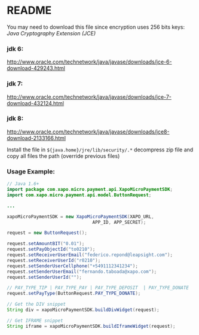 # README #


You may need to download this file since encryption uses 256 bits keys:
*Java Cryptography Extension (JCE)*


### jdk 6:
http://www.oracle.com/technetwork/java/javase/downloads/jce-6-download-429243.html

### jdk 7:
http://www.oracle.com/technetwork/java/javase/downloads/jce-7-download-432124.html

### jdk 8:
 http://www.oracle.com/technetwork/java/javase/downloads/jce8-download-2133166.html

Install the file in `${java.home}/jre/lib/security/.*`
decompress zip file and copy all files the path (override previous files)

### Usage Example:
```Java
// Java 1.6+
import package com.xapo.micro.payment.api.XapoMicroPaymentSDK;
import com.xapo.micro.payment.api.model.ButtonRequest;

...

xapoMicroPaymentSDK = new XapoMicroPaymentSDK(XAPO_URL,
                                APP_ID, APP_SECRET);

request = new ButtonRequest();

request.setAmountBIT("0.01");
request.setPayObjectId("to0210");
request.setReceiverUserEmail("federico.repond@leapsight.com");
request.setReceiverUserId("r0210");
request.setSenderUserCellphone("+5491112341234");
request.setSenderUserEmail("fernando.taboada@xapo.com");
request.setSenderUserId("");

// PAY_TYPE_TIP | PAY_TYPE_PAY | PAY_TYPE_DEPOSIT  | PAY_TYPE_DONATE
request.setPayType(ButtonRequest.PAY_TYPE_DONATE);

// Get the DIV snippet
String div = xapoMicroPaymentSDK.buildDivWidget(request);

// Get IFRAME snippet
String iframe = xapoMicroPaymentSDK.buildIframeWidget(request);
```